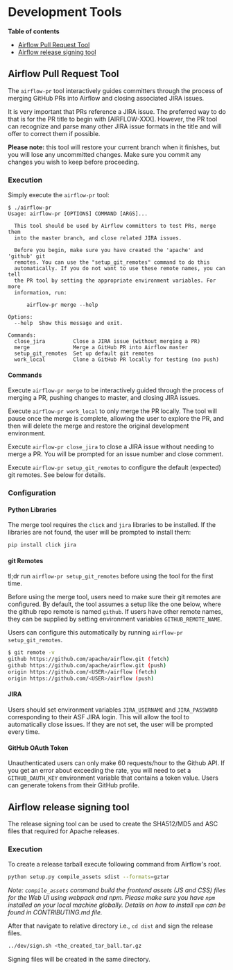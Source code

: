 <!--
 Licensed to the Apache Software Foundation (ASF) under one
 or more contributor license agreements.  See the NOTICE file
 distributed with this work for additional information
 regarding copyright ownership.  The ASF licenses this file
 to you under the Apache License, Version 2.0 (the
 "License"); you may not use this file except in compliance
 with the License.  You may obtain a copy of the License at

   http://www.apache.org/licenses/LICENSE-2.0

 Unless required by applicable law or agreed to in writing,
 software distributed under the License is distributed on an
 "AS IS" BASIS, WITHOUT WARRANTIES OR CONDITIONS OF ANY
 KIND, either express or implied.  See the License for the
 specific language governing permissions and limitations
 under the License.
-->
# Development Tools

<!-- START doctoc generated TOC please keep comment here to allow auto update -->
<!-- DON'T EDIT THIS SECTION, INSTEAD RE-RUN doctoc TO UPDATE -->
**Table of contents**

- [Airflow Pull Request Tool](#airflow-pull-request-tool)
- [Airflow release signing tool](#airflow-release-signing-tool)

<!-- END doctoc generated TOC please keep comment here to allow auto update -->

## Airflow Pull Request Tool

The `airflow-pr` tool interactively guides committers through the process of merging GitHub PRs into Airflow and closing associated JIRA issues.

It is very important that PRs reference a JIRA issue. The preferred way to do that is for the PR title to begin with [AIRFLOW-XXX]. However, the PR tool can recognize and parse many other JIRA issue formats in the title and will offer to correct them if possible.

__Please note:__ this tool will restore your current branch when it finishes, but you will lose any uncommitted changes. Make sure you commit any changes you wish to keep before proceeding.

### Execution

Simply execute the `airflow-pr` tool:

```
$ ./airflow-pr
Usage: airflow-pr [OPTIONS] COMMAND [ARGS]...

  This tool should be used by Airflow committers to test PRs, merge them
  into the master branch, and close related JIRA issues.

  Before you begin, make sure you have created the 'apache' and 'github' git
  remotes. You can use the "setup_git_remotes" command to do this
  automatically. If you do not want to use these remote names, you can tell
  the PR tool by setting the appropriate environment variables. For more
  information, run:

      airflow-pr merge --help

Options:
  --help  Show this message and exit.

Commands:
  close_jira         Close a JIRA issue (without merging a PR)
  merge              Merge a GitHub PR into Airflow master
  setup_git_remotes  Set up default git remotes
  work_local         Clone a GitHub PR locally for testing (no push)
```

#### Commands

Execute `airflow-pr merge` to be interactively guided through the process of merging a PR, pushing changes to master, and closing JIRA issues.

Execute `airflow-pr work_local` to only merge the PR locally. The tool will pause once the merge is complete, allowing the user to explore the PR, and then will delete the merge and restore the original development environment.

Execute `airflow-pr close_jira` to close a JIRA issue without needing to merge a PR. You will be prompted for an issue number and close comment.

Execute `airflow-pr setup_git_remotes` to configure the default (expected) git remotes. See below for details.

### Configuration

#### Python Libraries

The merge tool requires the `click` and `jira` libraries to be installed. If the libraries are not found, the user will be prompted to install them:

```bash
pip install click jira
```

#### git Remotes

tl;dr run `airflow-pr setup_git_remotes` before using the tool for the first time.

Before using the merge tool, users need to make sure their git remotes are configured. By default, the tool assumes a setup like the one below, where the github repo remote is named `github`. If users have other remote names, they can be supplied by setting environment variables `GITHUB_REMOTE_NAME`.

Users can configure this automatically by running `airflow-pr setup_git_remotes`.

```bash
$ git remote -v
github https://github.com/apache/airflow.git (fetch)
github https://github.com/apache/airflow.git (push)
origin https://github.com/<USER>/airflow (fetch)
origin https://github.com/<USER>/airflow (push)
```

#### JIRA

Users should set environment variables `JIRA_USERNAME` and `JIRA_PASSWORD` corresponding to their ASF JIRA login. This will allow the tool to automatically close issues. If they are not set, the user will be prompted every time.

#### GitHub OAuth Token

Unauthenticated users can only make 60 requests/hour to the Github API. If you get an error about exceeding the rate, you will need to set a `GITHUB_OAUTH_KEY` environment variable that contains a token value. Users can generate tokens from their GitHub profile.

## Airflow release signing tool

The release signing tool can be used to create the SHA512/MD5 and ASC files that required for Apache releases.

### Execution

To create a release tarball execute following command from Airflow's root.

```bash
python setup.py compile_assets sdist --formats=gztar
```

*Note: `compile_assets` command build the frontend assets (JS and CSS) files for the
Web UI using webpack and npm. Please make sure you have `npm` installed on your local machine globally.
Details on how to install `npm` can be found in CONTRIBUTING.md file.*

After that navigate to relative directory i.e., `cd dist` and sign the release files.

```bash
../dev/sign.sh <the_created_tar_ball.tar.gz
```

Signing files will be created in the same directory.
